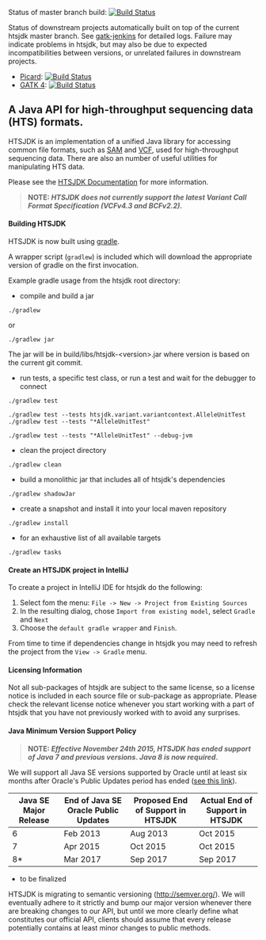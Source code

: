 Status of master branch build: [![Build Status](https://travis-ci.org/samtools/htsjdk.svg?branch=master)](https://travis-ci.org/samtools/htsjdk)

Status of downstream projects automatically built on top of the current htsjdk master branch. See [gatk-jenkins](https://gatk-jenkins.broadinstitute.org/view/HTSJDK%20Release%20Tests/) for detailed logs. Failure may indicate problems  in htsjdk, but may also be due to expected incompatibilities between versions, or unrelated failures in downstream projects.
- [Picard](https://github.com/broadinstitute/picard):  [![Build Status](https://gatk-jenkins.broadinstitute.org/buildStatus/icon?job=picard-on-htsjdk-master)](https://gatk-jenkins.broadinstitute.org/job/picard-on-htsjdk-master/)
- [GATK 4](https://github.com/broadinstitute/gatk): [![Build Status](https://gatk-jenkins.broadinstitute.org/buildStatus/icon?job=gatk-on-htsjdk-master)](https://gatk-jenkins.broadinstitute.org/job/gatk-on-htsjdk-master/)

## A Java API for high-throughput sequencing data (HTS) formats.  

HTSJDK is an implementation of a unified Java library for accessing
common file formats, such as [SAM][1] and [VCF][2], used for high-throughput
sequencing data.  There are also an number of useful utilities for 
manipulating HTS data.

Please see the [HTSJDK Documentation](http://samtools.github.io/htsjdk) for more information.

> **NOTE: _HTSJDK does not currently support the latest Variant Call Format Specification (VCFv4.3 and BCFv2.2)._**

#### Building HTSJDK

HTSJDK is now built using [gradle](http://gradle.org/).

A wrapper script (`gradlew`) is included which will download the appropriate version of gradle on the first invocation.

Example gradle usage from the htsjdk root directory:
 - compile and build a jar 
 ```
 ./gradlew
 ```
 or
 ```
 ./gradlew jar
 ```
 The jar will be in build/libs/htsjdk-\<version\>.jar where version is based on the current git commit.

 - run tests, a specific test class, or run a test and wait for the debugger to connect
 ```
 ./gradlew test

 ./gradlew test --tests htsjdk.variant.variantcontext.AlleleUnitTest
 ./gradlew test --tests "*AlleleUnitTest"

 ./gradlew test --tests "*AlleleUnitTest" --debug-jvm
 ```

 - clean the project directory
 ```
 ./gradlew clean
 ```

 - build a monolithic jar that includes all of htsjdk's dependencies
 ```
 ./gradlew shadowJar
 ```
 
 - create a snapshot and install it into your local maven repository
 ```
 ./gradlew install
 ```

 - for an exhaustive list of all available targets
 ```
 ./gradlew tasks
 ```

#### Create an HTSJDK project in IntelliJ
To create a project in IntelliJ IDE for htsjdk do the following:

1. Select fom the menu: `File -> New -> Project from Existing Sources`
2. In the resulting dialog, chose `Import from existing model`, select `Gradle` and `Next`
3. Choose the `default gradle wrapper` and `Finish`.

From time to time if dependencies change in htsjdk you may need to refresh the project from the `View -> Gradle` menu.

#### Licensing Information

Not all sub-packages of htsjdk are subject to the same license, so a license notice is included in each source file or sub-package as appropriate. Please check the relevant license notice whenever you start working with a part of htsjdk that you have not previously worked with to avoid any surprises. 

#### Java Minimum Version Support Policy

> **NOTE: _Effective November 24th 2015, HTSJDK has ended support of Java 7 and previous versions. Java 8 is now required_.**

We will support all Java SE versions supported by Oracle until at least six months after Oracle's Public Updates period has ended ([see this link](http://www.oracle.com/technetwork/java/eol-135779.html)).

Java SE Major Release | End of Java SE Oracle Public Updates | Proposed End of Support in HTSJDK | Actual End of Support in HTSJDK
---- | ---- | ---- | ----
6 | Feb 2013 | Aug 2013 | Oct 2015
7 | Apr 2015 | Oct 2015 | Oct 2015
8* | Mar 2017 | Sep 2017 | Sep 2017

* to be finalized

HTSJDK is migrating to semantic versioning (http://semver.org/). We will eventually adhere to it strictly and bump our major version whenever there are breaking changes to our API, but until we more clearly define what constitutes our official API, clients should assume that every release potentially contains at least minor changes to public methods.

[1]: http://samtools.sourceforge.net
[2]: http://vcftools.sourceforge.net/specs.html

